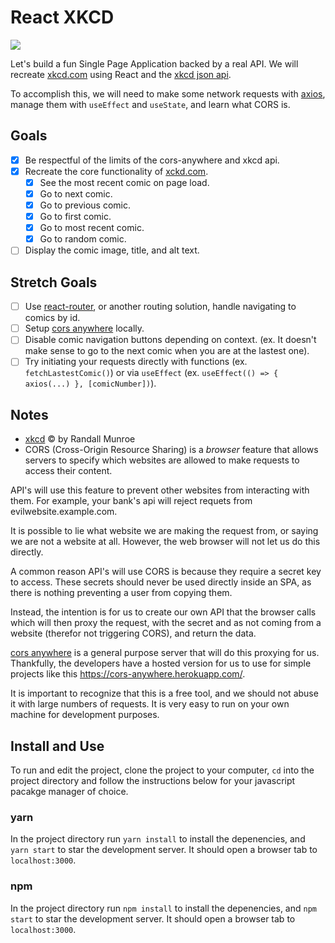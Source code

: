 # React XKCD

<img src="https://i.imgur.com/Wh8J9mX.gif" />

Let's build a fun Single Page Application backed by a real API. We will recreate [xkcd.com](xkcd.com) using React and the [xkcd json api](https://xkcd.com/json.html).

To accomplish this, we will need to make some network requests with [axios](https://github.com/axios/axios), manage them with `useEffect` and `useState`, and learn what CORS is.

## Goals

* [x] Be respectful of the limits of the cors-anywhere and xkcd api.
* [x] Recreate the core functionality of [xckd.com](xkcd.com).
  * [x] See the most recent comic on page load.
  * [x] Go to next comic.
  * [x] Go to previous comic.
  * [x] Go to first comic.
  * [x] Go to most recent comic.
  * [x] Go to random comic.
* [ ] Display the comic image, title, and alt text.

## Stretch Goals

* [ ] Use [react-router](https://reacttraining.com/react-router/web/guides/quick-start), or another routing solution, handle navigating to comics by id.
* [ ] Setup [cors anywhere](https://github.com/Rob--W/cors-anywhere) locally.
* [ ] Disable comic navigation buttons depending on context. (ex. It doesn't make sense to go to the next comic when you are at the lastest one).
* [ ] Try initiating your requests directly with functions (ex. `fetchLastestComic()`) or via `useEffect` (ex. `useEffect(() => { axios(...) }, [comicNumber])`).

## Notes

* [xkcd](https://xkcd.com) &copy; by Randall Munroe
* CORS (Cross-Origin Resource Sharing) is a _browser_ feature that allows servers to specify which websites are allowed to make requests  to access their content.

API's will use this feature to prevent other websites from interacting with them. For example, your bank's api will reject requets from evilwebsite.example.com.

It is possible to lie what website we are making the request from, or saying we are not a website at all. However, the web browser will not let us do this directly.

A common reason API's will use CORS is because they require a secret key to access. These secrets should never be used directly inside an SPA, as there is nothing preventing a user from copying them.

Instead, the intention is for us to create our own API that the browser calls which will then proxy the request, with the secret and as not coming from a website (therefor not triggering CORS), and return the data.

[cors anywhere](https://github.com/Rob--W/cors-anywhere) is a general purpose server that will do this proxying for us. Thankfully, the developers have a hosted version for us to use for simple projects like this https://cors-anywhere.herokuapp.com/.

It is important to recognize that this is a free tool, and we should not abuse it with large numbers of requests. It is very easy to run on your own machine for development purposes.

## Install and Use

To run and edit the project, clone the project to your computer, `cd` into the project directory and follow the instructions below for your javascript pacakge manager of choice.

### yarn

In the project directory run `yarn install` to install the depenencies, and `yarn start` to star the development server. It should open a browser tab to `localhost:3000`.

### npm

In the project directory run `npm install` to install the depenencies, and `npm start` to star the development server. It should open a browser tab to `localhost:3000`.
